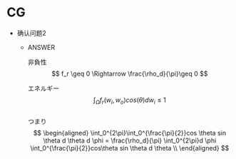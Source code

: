 # CG

- 确认问题2  

  - ANSWER  

       非負性
     $$ f_r \geq 0 \Rightarrow \frac{\rho_d}{\pi}\geq 0 $$  

    エネルギー
    $$
    \int_\Omega f_r(w_i,w_o) cos (\theta) d w_i\leq 1
    $$  
    つまり
    $$
    \begin{aligned}
    \int_0^{2\pi}\int_0^{\frac{\pi}{2}}cos \theta sin \theta d \theta d \phi = \frac{\rho_d}{\pi} \int_0^{2\pi}d \phi \int_0^{\frac{\pi}{2}}cos\theta sin \theta d \theta \\
     \end{aligned}
    $$